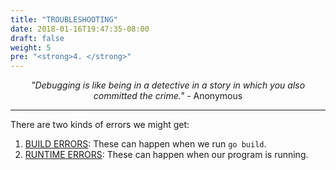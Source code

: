 ```yaml
---
title: "TROUBLESHOOTING"
date: 2018-01-16T19:47:35-08:00
draft: false
weight: 5
pre: "<strong>4. </strong>"
---
```


<p style="text-align: center"><em>"Debugging is like being in a detective in a story in which you also committed the crime."</em> - Anonymous</p>

----

There are two kinds of errors we might get:

1. <a href="/troubleshooting/build-errors.html">BUILD ERRORS</a>: These can happen when we run `go build`.
1. <a href="/troubleshooting/runtime-errors.html">RUNTIME ERRORS</a>: These can happen when our program is running.
